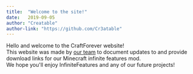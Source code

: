 ```yaml
---
title:  "Welcome to the site!"
date:   2019-09-05
author: "Creatable"
author-link: "https://github.com/Cr3atable"
---
```

Hello and welcome to the CraftForever website!  
This website was made by [our team](https://github.com/CraftForever) to document updates to and provide download links for our Minecraft infinite features mod.  
We hope you'll enjoy InfiniteFeatures and any of our future projects!

